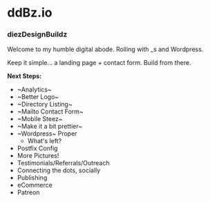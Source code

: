 # ddBz.io
### diezDesignBuildz

Welcome to my humble digital abode. Rolling with _s and Wordpress. 

Keep it simple... a landing page + contact form. Build from there.

**Next Steps:**
  * ~Analytics~
  * ~Better Logo~
  * ~Directory Listing~ 
  * ~Mailto Contact Form~ 
  * ~Mobile Steez~
  * ~Make it a bit prettier~
  * ~Wordpress~ Proper
    * What's left?
  * Postfix Config
  * More Pictures!
  * Testimonials/Referrals/Outreach
  * Connecting the dots, socially
  * Publishing 
  * eCommerce
  * Patreon
